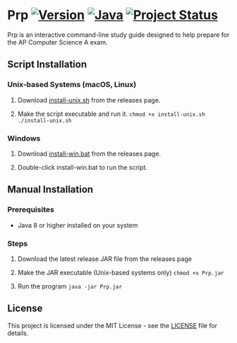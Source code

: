 # Prp [![Version](https://img.shields.io/badge/version-1.0.0-blue.svg)](https://github.com/yourusername/prp/releases) [![Java](https://img.shields.io/badge/java-%23ED8B00.svg?style=flat&logo=openjdk&logoColor=white)](https://www.java.com) [![Project Status](https://img.shields.io/badge/Status-Completed-green)](https://github.com/yourusername/prp)
Prp is an interactive command-line study guide designed to help prepare for the AP Computer Science A exam.

## Script Installation

### Unix-based Systems (macOS, Linux)
1. Download [install-unix.sh](https://github.com/ib729/Prp/releases/download/v1.0.0/install-unix.sh) from the releases page.

2. Make the script executable and run it.
```chmod +x install-unix.sh```
``` ./install-unix.sh ```

### Windows
1. Download [install-win.bat](https://github.com/ib729/Prp/releases/download/v1.0.0/install-win.bat) from the releases page.

2. Double-click install-win.bat to run the script.

## Manual Installation

### Prerequisites

- Java 8 or higher installed on your system

### Steps

1. Download the latest release JAR file from the releases page

2. Make the JAR executable (Unix-based systems only)
``` chmod +x Prp.jar ```

3. Run the program
``` java -jar Prp.jar ```

## License
This project is licensed under the MIT License - see the [LICENSE](https://github.com/ib729/Prp/blob/main/LICENSE) file for details.

